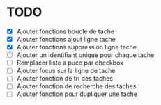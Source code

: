 # TODO

- [X] Ajouter fonctions boucle de tache
- [X] Ajouter fonctions ajout ligne tache
- [X] Ajouter fonctions suppression ligne tache
- [ ] Ajouter un identifiant unique pour chaque tache
- [ ] Remplacer liste a puce par checkbox
- [ ] Ajouter focus sur la ligne de tache
- [ ] Ajouter fonction de tri des taches
- [ ] Ajouter fonction de recherche des taches
- [ ] Ajouter fonction pour dupliquer une tache
